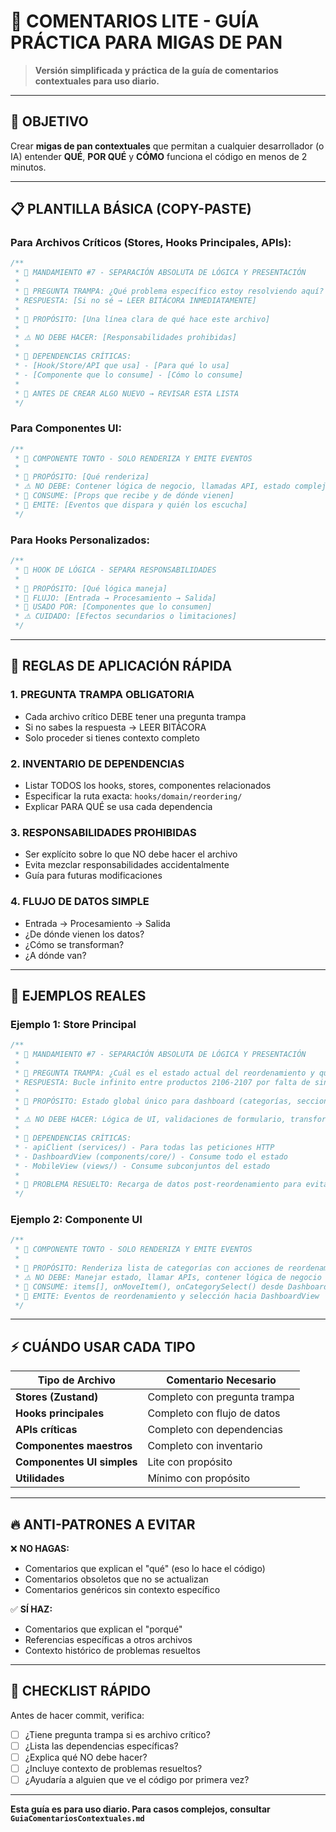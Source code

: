 # 🧭 COMENTARIOS LITE - GUÍA PRÁCTICA PARA MIGAS DE PAN

> **Versión simplificada y práctica de la guía de comentarios contextuales para uso diario.**

---

## 🎯 **OBJETIVO**

Crear **migas de pan contextuales** que permitan a cualquier desarrollador (o IA) entender **QUÉ**, **POR QUÉ** y **CÓMO** funciona el código en menos de 2 minutos.

---

## 📋 **PLANTILLA BÁSICA (COPY-PASTE)**

### **Para Archivos Críticos (Stores, Hooks Principales, APIs):**

```typescript
/**
 * 🎯 MANDAMIENTO #7 - SEPARACIÓN ABSOLUTA DE LÓGICA Y PRESENTACIÓN
 *
 * 🧭 PREGUNTA TRAMPA: ¿Qué problema específico estoy resolviendo aquí?
 * RESPUESTA: [Si no sé → LEER BITÁCORA INMEDIATAMENTE]
 *
 * 📍 PROPÓSITO: [Una línea clara de qué hace este archivo]
 *
 * ⚠️ NO DEBE HACER: [Responsabilidades prohibidas]
 *
 * 🔗 DEPENDENCIAS CRÍTICAS:
 * - [Hook/Store/API que usa] - [Para qué lo usa]
 * - [Componente que lo consume] - [Cómo lo consume]
 *
 * 🚨 ANTES DE CREAR ALGO NUEVO → REVISAR ESTA LISTA
 */
```

### **Para Componentes UI:**

```typescript
/**
 * 🎯 COMPONENTE TONTO - SOLO RENDERIZA Y EMITE EVENTOS
 *
 * 📍 PROPÓSITO: [Qué renderiza]
 * ⚠️ NO DEBE: Contener lógica de negocio, llamadas API, estado complejo
 * 🔗 CONSUME: [Props que recibe y de dónde vienen]
 * 🔗 EMITE: [Eventos que dispara y quién los escucha]
 */
```

### **Para Hooks Personalizados:**

```typescript
/**
 * 🎯 HOOK DE LÓGICA - SEPARA RESPONSABILIDADES
 *
 * 📍 PROPÓSITO: [Qué lógica maneja]
 * 🔄 FLUJO: [Entrada → Procesamiento → Salida]
 * 🔗 USADO POR: [Componentes que lo consumen]
 * ⚠️ CUIDADO: [Efectos secundarios o limitaciones]
 */
```

---

## 🚀 **REGLAS DE APLICACIÓN RÁPIDA**

### **1. PREGUNTA TRAMPA OBLIGATORIA**

- Cada archivo crítico DEBE tener una pregunta trampa
- Si no sabes la respuesta → LEER BITÁCORA
- Solo proceder si tienes contexto completo

### **2. INVENTARIO DE DEPENDENCIAS**

- Listar TODOS los hooks, stores, componentes relacionados
- Especificar la ruta exacta: `hooks/domain/reordering/`
- Explicar PARA QUÉ se usa cada dependencia

### **3. RESPONSABILIDADES PROHIBIDAS**

- Ser explícito sobre lo que NO debe hacer el archivo
- Evita mezclar responsabilidades accidentalmente
- Guía para futuras modificaciones

### **4. FLUJO DE DATOS SIMPLE**

- Entrada → Procesamiento → Salida
- ¿De dónde vienen los datos?
- ¿Cómo se transforman?
- ¿A dónde van?

---

## 🎯 **EJEMPLOS REALES**

### **Ejemplo 1: Store Principal**

```typescript
/**
 * 🎯 MANDAMIENTO #7 - SEPARACIÓN ABSOLUTA DE LÓGICA Y PRESENTACIÓN
 *
 * 🧭 PREGUNTA TRAMPA: ¿Cuál es el estado actual del reordenamiento y qué problema resolvemos?
 * RESPUESTA: Bucle infinito entre productos 2106-2107 por falta de sincronización BD-Frontend
 *
 * 📍 PROPÓSITO: Estado global único para dashboard (categorías, secciones, productos)
 *
 * ⚠️ NO DEBE HACER: Lógica de UI, validaciones de formulario, transformaciones visuales
 *
 * 🔗 DEPENDENCIAS CRÍTICAS:
 * - apiClient (services/) - Para todas las peticiones HTTP
 * - DashboardView (components/core/) - Consume todo el estado
 * - MobileView (views/) - Consume subconjuntos del estado
 *
 * 🚨 PROBLEMA RESUELTO: Recarga de datos post-reordenamiento para evitar bucles
 */
```

### **Ejemplo 2: Componente UI**

```typescript
/**
 * 🎯 COMPONENTE TONTO - SOLO RENDERIZA Y EMITE EVENTOS
 *
 * 📍 PROPÓSITO: Renderiza lista de categorías con acciones de reordenamiento
 * ⚠️ NO DEBE: Manejar estado, llamar APIs, contener lógica de negocio
 * 🔗 CONSUME: items[], onMoveItem(), onCategorySelect() desde DashboardView
 * 🔗 EMITE: Eventos de reordenamiento y selección hacia DashboardView
 */
```

---

## ⚡ **CUÁNDO USAR CADA TIPO**

| Tipo de Archivo            | Comentario Necesario         |
| -------------------------- | ---------------------------- |
| **Stores (Zustand)**       | Completo con pregunta trampa |
| **Hooks principales**      | Completo con flujo de datos  |
| **APIs críticas**          | Completo con dependencias    |
| **Componentes maestros**   | Completo con inventario      |
| **Componentes UI simples** | Lite con propósito           |
| **Utilidades**             | Mínimo con propósito         |

---

## 🔥 **ANTI-PATRONES A EVITAR**

❌ **NO HAGAS:**

- Comentarios que explican el "qué" (eso lo hace el código)
- Comentarios obsoletos que no se actualizan
- Comentarios genéricos sin contexto específico

✅ **SÍ HAZ:**

- Comentarios que explican el "porqué"
- Referencias específicas a otros archivos
- Contexto histórico de problemas resueltos

---

## 🎯 **CHECKLIST RÁPIDO**

Antes de hacer commit, verifica:

- [ ] ¿Tiene pregunta trampa si es archivo crítico?
- [ ] ¿Lista las dependencias específicas?
- [ ] ¿Explica qué NO debe hacer?
- [ ] ¿Incluye contexto de problemas resueltos?
- [ ] ¿Ayudaría a alguien que ve el código por primera vez?

---

**Esta guía es para uso diario. Para casos complejos, consultar `GuiaComentariosContextuales.md`**
